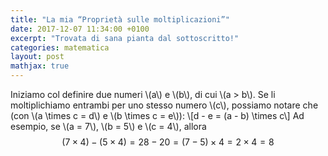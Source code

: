 ```yaml
---
title: "La mia “Proprietà sulle moltiplicazioni”"
date: 2017-12-07 11:34:00 +0100
excerpt: "Trovata di sana pianta dal sottoscritto!"
categories: matematica
layout: post
mathjax: true
---
```

Iniziamo col definire due numeri \\(a\\) e \\(b\\), di cui \\(a > b\\).
Se li moltiplichiamo entrambi per uno stesso numero \\(c\\), possiamo notare che (con \\(a \times c = d\\) e \\(b \times c = e\\)):
\\[d - e = (a - b) \times c\\]
Ad esempio, se \\(a = 7\\), \\(b = 5\\) e \\(c = 4\\), allora $$(7 \times 4) - (5 \times 4) = 28 - 20 = (7 - 5) \times 4 = 2 \times 4 = 8$$
